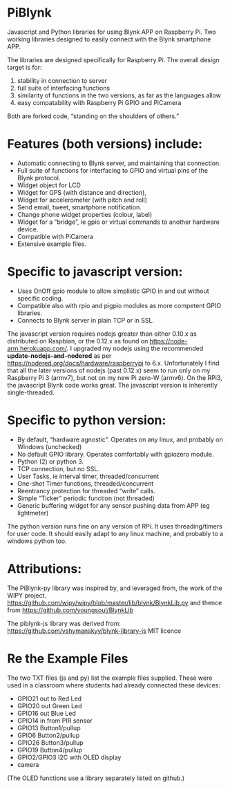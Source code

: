# PiBlynk
Javascript and Python libraries for using Blynk APP on Raspberry Pi.
Two working libraries designed to easily connect with the Blynk smartphone APP.

The libraries are designed specifically for Raspberry Pi. The overall design target is for:
1. stability in connection to server
1. full suite of interfacing functions
1. similarity of functions in the two versions, as far as the languages allow 
1. easy compatability with Raspberry Pi GPIO and PiCamera

Both are forked code, “standing on the shoulders of others.”

# Features (both versions) include:
* Automatic connecting to Blynk server, and maintaining that connection.
* Full suite of functions for interfacing to GPIO and virtual pins of the Blynk protocol.
* Widget object for LCD
* Widget for GPS (with distance and direction), 
* Widget for accelerometer (with pitch and roll)
* Send email, tweet, smartphone notification.
* Change phone widget properties (colour, label)
* Widget for a “bridge”, ie gpio or virtual commands to another hardware device.
* Compatible with PiCamera
* Extensive example files.


# Specific to javascript version:
* Uses OnOff gpio module to allow simplistic GPIO in and out without specific coding.
* Compatible also with rpio and pigpio modules as more competent GPIO libraries.
* Connects to Blynk server in plain TCP or in SSL.

The javascript version requires nodejs greater than either 0.10.x as distributed on Raspbian, or the 0.12.x as found on https://node-arm.herokuapp.com/.  I upgraded my nodejs using the recommended **update-nodejs-and-nodered** as per https://nodered.org/docs/hardware/raspberrypi to 6.x.  Unfortunately I find that all the later versions of nodejs (past 0.12.x) seem to run only on my Raspberry Pi 3 (armv7), but not on my new Pi zero-W (armv6). On the RPi3, the javascript Blynk code works great. The javascript version is inherently single-threaded.


# Specific to python version:
* By default, “hardware agnostic”. Operates on any linux, and probably on Windows (unchecked)
* No default GPIO library. Operates comfortably with gpiozero module.
* Python (2) or python 3.
* TCP connection, but no SSL.
* User Tasks, ie interval timer, threaded/concurrent
* One-shot Timer functions, threaded/concurrent
* Reentrancy protection for threaded “write” calls.
* Simple “Ticker” periodic function (not threaded)
* Generic buffering widget for any sensor pushing data from APP (eg lightmeter)

The python version runs fine on any version of RPi. It uses threading/timers for user code. It should easily adapt to any linux machine, and probably to a windows python too.

# Attributions:

The PiBlynk-py library was inspired by, and leveraged from, the work of the WIPY project.
   https://github.com/wipy/wipy/blob/master/lib/blynk/BlynkLib.py
and thence from
   https://github.com/youngsoul/BlynkLib

The piblynk-js library was derived from:
    https://github.com/vshymanskyy/blynk-library-js
    MIT licence

# Re the Example Files

The two TXT files (js and py) list the example files supplied. These were used in a classroom where students had already connected these devices:
* GPIO21   out to Red Led
* GPIO20   out Green Led
* GPIO16   out Blue Led
* GPIO14   in from PIR sensor
* GPIO13     Button1/pullup
* GPIO6     Button2/pullup
* GPIO26    Button3/pullup
* GPIO19     Button4/pullup
* GPIO2/GPIO3 I2C with OLED display
* camera

(The OLED functions use a library separately listed on github.)
